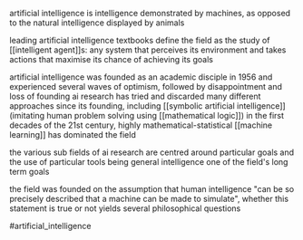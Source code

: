 artificial intelligence is intelligence demonstrated by machines, as opposed to the natural intelligence displayed by animals

leading artificial intelligence textbooks define the field as the study of [[intelligent agent]]s: any system that perceives its environment and takes actions that maximise its chance of achieving its goals

artificial intelligence was founded as an academic disciple in 1956 and experienced several waves of optimism, followed by disappointment and loss of founding
ai research has tried and discarded many different approaches since its founding, including [[symbolic artificial intelligence]] (imitating human problem solving using [[mathematical logic]])
in the first decades of the 21st century, highly mathematical-statistical [[machine learning]] has dominated the field

the various sub fields of ai research are centred around particular goals and the use of particular tools
being general intelligence one of the field's long term goals

the field was founded on the assumption that human intelligence "can be so precisely described that a machine can be made to simulate", whether this statement is true or not yields several philosophical  questions

#artificial_intelligence